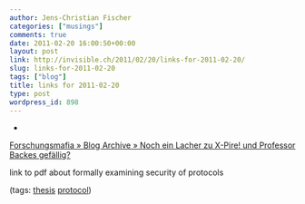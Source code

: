 ```yaml
---
author: Jens-Christian Fischer
categories: ["musings"]
comments: true
date: 2011-02-20 16:00:50+00:00
layout: post
link: http://invisible.ch/2011/02/20/links-for-2011-02-20/
slug: links-for-2011-02-20
tags: ["blog"]
title: links for 2011-02-20
type: post
wordpress_id: 898
---
```


  * 
                

[Forschungsmafia » Blog Archive » Noch ein Lacher zu X-Pire! und Professor Backes gefällig?](http://www.forschungsmafia.de/blog/2011/02/19/noch-ein-lacher-zu-x-pire-und-professor-backes-gefallig/)


                

link to pdf about formally examining security of protocols


                

(tags: [thesis](http://www.delicious.com/jaycee/thesis) [protocol](http://www.delicious.com/jaycee/protocol))


            
